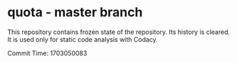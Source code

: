 # quota - master branch

This repository contains frozen state of the repository.
Its history is cleared. It is used only for static code
analysis with Codacy.

Commit Time: 1703050083